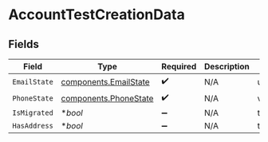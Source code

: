 # AccountTestCreationData


## Fields

| Field                                                          | Type                                                           | Required                                                       | Description                                                    | Example                                                        |
| -------------------------------------------------------------- | -------------------------------------------------------------- | -------------------------------------------------------------- | -------------------------------------------------------------- | -------------------------------------------------------------- |
| `EmailState`                                                   | [components.EmailState](../../models/components/emailstate.md) | :heavy_check_mark:                                             | N/A                                                            | unverified                                                     |
| `PhoneState`                                                   | [components.PhoneState](../../models/components/phonestate.md) | :heavy_check_mark:                                             | N/A                                                            | verified                                                       |
| `IsMigrated`                                                   | **bool*                                                        | :heavy_minus_sign:                                             | N/A                                                            | true                                                           |
| `HasAddress`                                                   | **bool*                                                        | :heavy_minus_sign:                                             | N/A                                                            | true                                                           |